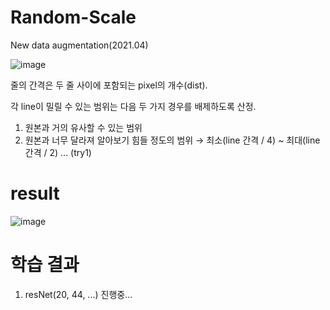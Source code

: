 # Random-Scale
New data augmentation(2021.04)

![image](https://user-images.githubusercontent.com/59173164/113481576-474b6380-94d5-11eb-8a56-994d64705477.png)

줄의 간격은 두 줄 사이에 포함되는 pixel의 개수(dist).

각 line이 밀릴 수 있는 범위는 다음 두 가지 경우를 배제하도록 산정.
1. 원본과 거의 유사할 수 있는 범위
2. 원본과 너무 달라져 알아보기 힘들 정도의 범위
→ 최소(line 간격 / 4) ~ 최대(line 간격 / 2) ... (try1)

# result
![image](https://user-images.githubusercontent.com/59173164/113481700-0011a280-94d6-11eb-9f18-41248babb013.png)




# 학습 결과
1. resNet(20, 44, ...)
진행중...
